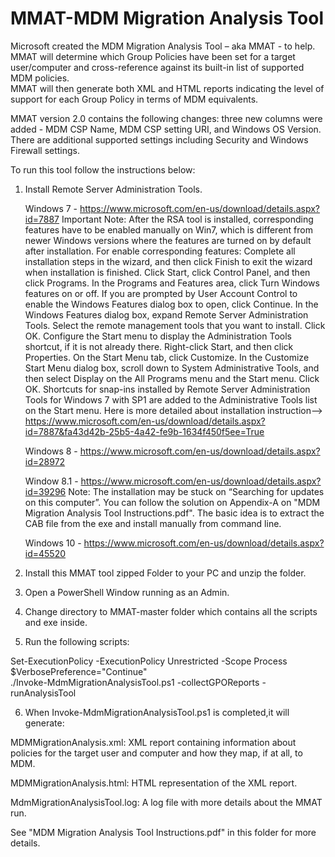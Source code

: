 # MMAT-MDM Migration Analysis Tool

Microsoft created the MDM Migration Analysis Tool – aka MMAT  - to help.  
MMAT will determine which Group Policies have been set for a target user/computer and cross-reference against its built-in list of supported MDM policies.  
MMAT will then generate both XML and HTML reports indicating the level of support for each Group Policy in terms of MDM equivalents.

MMAT version 2.0 contains the following changes: three new columns were added  - MDM CSP Name, MDM CSP setting URI, and Windows OS Version. There are additional supported settings including Security and Windows Firewall settings.

To run this tool follow the instructions below:



1) Install Remote Server Administration Tools.

	Windows 7 - https://www.microsoft.com/en-us/download/details.aspx?id=7887 
		Important Note: After the RSA tool is installed, corresponding features have to be enabled manually on Win7, which is different from newer Windows versions where the features are turned on by default after installation. 
		For enable corresponding features:
			Complete all installation steps in the wizard, and then click Finish to exit the wizard when installation is finished.
			Click Start, click Control Panel, and then click Programs.
			In the Programs and Features area, click Turn Windows features on or off.
			If you are prompted by User Account Control to enable the Windows Features dialog box to open, click Continue.
			In the Windows Features dialog box, expand Remote Server Administration Tools.
			Select the remote management tools that you want to install.
			Click OK.
			Configure the Start menu to display the Administration Tools shortcut, if it is not already there.
			Right-click Start, and then click Properties.
			On the Start Menu tab, click Customize.
			In the Customize Start Menu dialog box, scroll down to System Administrative Tools, and then select Display on the All Programs menu and the Start menu. Click OK. Shortcuts for snap-ins installed by Remote Server Administration Tools for Windows 7 with SP1 are added to the Administrative Tools list on the Start menu.
			Here is more detailed about installation instruction--> https://www.microsoft.com/en-us/download/details.aspx?id=7887&fa43d42b-25b5-4a42-fe9b-1634f450f5ee=True

	Windows 8 - https://www.microsoft.com/en-us/download/details.aspx?id=28972 
	
	Window 8.1 - https://www.microsoft.com/en-us/download/details.aspx?id=39296
		Note: The installation may be stuck on “Searching for updates on this computer”. You can follow the solution on Appendix-A on "MDM Migration Analysis Tool Instructions.pdf". 
		The basic idea is to extract the CAB file from the exe and install manually from command line.

	Windows 10 - https://www.microsoft.com/en-us/download/details.aspx?id=45520

2) Install this MMAT tool zipped Folder to your PC and unzip the folder.
3) Open a PowerShell Window running as an Admin.

4) Change directory to MMAT-master folder which contains all the scripts and exe inside.

5) Run the following scripts:



Set-ExecutionPolicy -ExecutionPolicy Unrestricted -Scope Process  
$VerbosePreference="Continue"  
./Invoke-MdmMigrationAnalysisTool.ps1 -collectGPOReports -runAnalysisTool



6) When Invoke-MdmMigrationAnalysisTool.ps1 is completed,it will generate:
	
MDMMigrationAnalysis.xml: XML report containing information about policies for the target user and computer and how they map, if at all, to MDM.
	
MDMMigrationAnalysis.html: HTML representation of the XML report.
	
MdmMigrationAnalysisTool.log: A log file with more details about the MMAT run. 
 


See "MDM Migration Analysis Tool Instructions.pdf" in this folder for more details.
